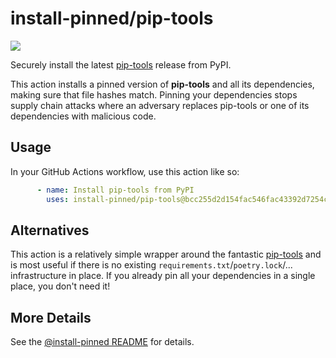 

# install-pinned/pip-tools

![](https://shields.io/badge/python-3.7%20%7C%203.8%20%7C%203.9%20%7C%203.10%20%7C%203.11-blue)

Securely install the latest [pip-tools](https://pypi.org/project/pip-tools/) release from PyPI.

This action installs a pinned version of **pip-tools** and all its dependencies,         making sure that file hashes match. Pinning your dependencies stops supply chain attacks where an adversary         replaces pip-tools or one of its dependencies with malicious code.

## Usage

In your GitHub Actions workflow, use this action like so:

```yaml
      - name: Install pip-tools from PyPI
        uses: install-pinned/pip-tools@bcc255d2d154fac546fac43392d7254c26c440a6  # 6.9.0
```

## Alternatives

This action is a relatively simple wrapper around the fantastic [pip-tools](https://pip-tools.rtfd.io)         and is most useful if there is no existing `requirements.txt`/`poetry.lock`/... infrastructure in place.         If you already pin all your dependencies in a single place, you don't need it!

## More Details

See the [@install-pinned README](https://github.com/install-pinned) for details.
